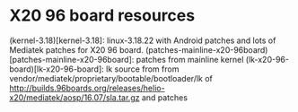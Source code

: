 # X20 96 board resources

(kernel-3.18)[kernel-3.18]: linux-3.18.22 with Android patches and lots of Mediatek patches for X20 96 board.
(patches-mainline-x20-96board)[patches-mainline-x20-96board]: patches from mainline kernel
(lk-x20-96-board)[lk-x20-96-board]: lk source from from vendor/mediatek/proprietary/bootable/bootloader/lk of http://builds.96boards.org/releases/helio-x20/mediatek/aosp/16.07/sla.tar.gz and patches
